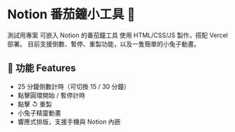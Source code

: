 # Notion 番茄鐘小工具 🍅

測試用專案
可嵌入 Notion 的番茄鐘工具
使用 HTML/CSS/JS 製作，搭配 Vercel 部署。
目前支援倒數、暫停、重製功能，以及一隻簡單的小兔子動畫。



## 🔧 功能 Features

- 25 分鐘倒數計時（可切換 15 / 30 分鐘）
- 點擊圓環開始 / 暫停計時
- 點擊 ↺ 重製
- 小兔子精靈動畫
- 響應式排版，支援手機與 Notion 內嵌
